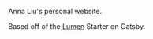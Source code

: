 Anna Liu's personal website.

Based off of the [Lumen](https://github.com/alxshelepenok/gatsby-starter-lumen/tree/gatsby-v2) Starter on Gatsby.